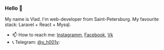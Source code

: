 ### Hello 👋

My name is Vlad. I'm web-developer from Saint-Petersburg. My favourite stack: Laravel + React + Mysql.

<!---- 💻 My simple CLI-php-library for outputting [cli-lib](https://github.com/h001y/cli-php-library)
 🌱 My react project for Thinknetica Course [React](https://github.com/h001y/react-course), [Redux](https://github.com/h001y/redux_practice) -->
- 📫 How to reach me: [Instagramm](https://www.instagram.com/vlad_hoo1y), [Facebook](https://www.facebook.com/profile.php?id=100004494829430), [Vk](https://vk.com/holly92)
- :telephone_receiver: Telegram: [@v_h001y](https://t.me/v_h001y): 
<!--
**h001y/h001y** is a ✨ _special_ ✨ repository because its `README.md` (this file) appears on your GitHub profile.

Here are some ideas to get you started:


- 👯 I’m looking to collaborate on ...
- 🤔 I’m looking for help with ...
- 💬 Ask me about ...
- 📫 How to reach me: ...
- 😄 Pronouns: ...
- ⚡ Fun fact: ...
-->
